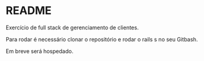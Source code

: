 # README

Exercício de full stack de gerenciamento de clientes.

Para rodar é necessário clonar o repositório e rodar o rails s no seu Gitbash.

Em breve será hospedado.
